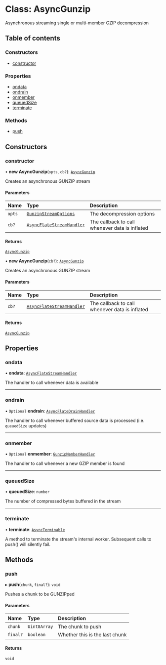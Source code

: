 # Class: AsyncGunzip

Asynchronous streaming single or multi-member GZIP decompression

## Table of contents

### Constructors

- [constructor](AsyncGunzip.md#constructor)

### Properties

- [ondata](AsyncGunzip.md#ondata)
- [ondrain](AsyncGunzip.md#ondrain)
- [onmember](AsyncGunzip.md#onmember)
- [queuedSize](AsyncGunzip.md#queuedsize)
- [terminate](AsyncGunzip.md#terminate)

### Methods

- [push](AsyncGunzip.md#push)

## Constructors

### constructor

• **new AsyncGunzip**(`opts`, `cb?`): [`AsyncGunzip`](AsyncGunzip.md)

Creates an asynchronous GUNZIP stream

#### Parameters

| Name | Type | Description |
| :------ | :------ | :------ |
| `opts` | [`GunzipStreamOptions`](../interfaces/GunzipStreamOptions.md) | The decompression options |
| `cb?` | [`AsyncFlateStreamHandler`](../README.md#asyncflatestreamhandler) | The callback to call whenever data is inflated |

#### Returns

[`AsyncGunzip`](AsyncGunzip.md)

• **new AsyncGunzip**(`cb?`): [`AsyncGunzip`](AsyncGunzip.md)

Creates an asynchronous GUNZIP stream

#### Parameters

| Name | Type | Description |
| :------ | :------ | :------ |
| `cb?` | [`AsyncFlateStreamHandler`](../README.md#asyncflatestreamhandler) | The callback to call whenever data is inflated |

#### Returns

[`AsyncGunzip`](AsyncGunzip.md)

## Properties

### ondata

• **ondata**: [`AsyncFlateStreamHandler`](../README.md#asyncflatestreamhandler)

The handler to call whenever data is available

___

### ondrain

• `Optional` **ondrain**: [`AsyncFlateDrainHandler`](../README.md#asyncflatedrainhandler)

The handler to call whenever buffered source data is processed (i.e. `queuedSize` updates)

___

### onmember

• `Optional` **onmember**: [`GunzipMemberHandler`](../README.md#gunzipmemberhandler)

The handler to call whenever a new GZIP member is found

___

### queuedSize

• **queuedSize**: `number`

The number of compressed bytes buffered in the stream

___

### terminate

• **terminate**: [`AsyncTerminable`](../interfaces/AsyncTerminable.md)

A method to terminate the stream's internal worker. Subsequent calls to
push() will silently fail.

## Methods

### push

▸ **push**(`chunk`, `final?`): `void`

Pushes a chunk to be GUNZIPped

#### Parameters

| Name | Type | Description |
| :------ | :------ | :------ |
| `chunk` | `Uint8Array` | The chunk to push |
| `final?` | `boolean` | Whether this is the last chunk |

#### Returns

`void`
